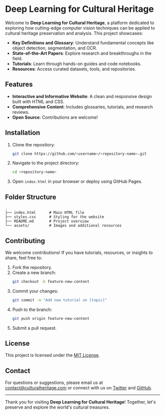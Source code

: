 # Deep Learning for Cultural Heritage

Welcome to **Deep Learning for Cultural Heritage**, a platform dedicated to exploring how cutting-edge computer vision techniques can be applied to cultural heritage preservation and analysis. This project showcases:

- **Key Definitions and Glossary**: Understand fundamental concepts like object detection, segmentation, and OCR.
- **State-of-the-Art Papers**: Explore research and breakthroughs in the field.
- **Tutorials**: Learn through hands-on guides and code notebooks.
- **Resources**: Access curated datasets, tools, and repositories.

## Features

- **Interactive and Informative Website**: A clean and responsive design built with HTML and CSS.
- **Comprehensive Content**: Includes glossaries, tutorials, and research reviews.
- **Open Source**: Contributions are welcome!

## Installation

1. Clone the repository:
   ```bash
   git clone https://github.com/<username>/<repository-name>.git
   ```
2. Navigate to the project directory:
   ```bash
   cd <repository-name>
   ```
3. Open `index.html` in your browser or deploy using GitHub Pages.

## Folder Structure

```
.
├── index.html      # Main HTML file
├── styles.css      # Styling for the website
├── README.md       # Project overview
└── assets/         # Images and additional resources
```

## Contributing

We welcome contributions! If you have tutorials, resources, or insights to share, feel free to:

1. Fork the repository.
2. Create a new branch:
   ```bash
   git checkout -b feature-new-content
   ```
3. Commit your changes:
   ```bash
   git commit -m "Add new tutorial on [topic]"
   ```
4. Push to the branch:
   ```bash
   git push origin feature-new-content
   ```
5. Submit a pull request.

## License

This project is licensed under the [MIT License](LICENSE).

## Contact

For questions or suggestions, please email us at [contact@culturalheritage.com](mailto:contact@culturalheritage.com) or connect with us on [Twitter](https://twitter.com) and [GitHub](https://github.com).

---

Thank you for visiting **Deep Learning for Cultural Heritage**! Together, let's preserve and explore the world's cultural treasures.
